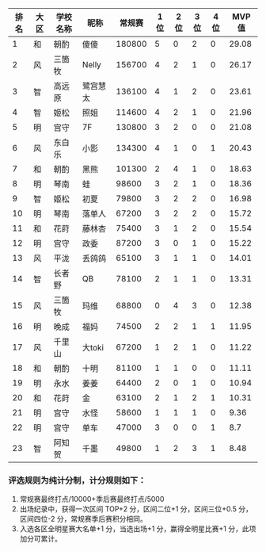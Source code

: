 | 排名 | 大区 | 学校名称 | 昵称     | 常规赛 | 1位 | 2位 | 3位 | 4位 | MVP值 |
| ---- | ---- | -------- | -------- | ------ | --- | --- | --- | --- | ----- |
| 1    | 和   | 朝酌     | 傻傻     | 180800 | 5   | 0   | 2   | 0   | 29.08 |
| 2    | 风   | 三箇牧   | Nelly    | 156700 | 4   | 2   | 1   | 0   | 26.17 |
| 3    | 智   | 高远原   | 鹭宫慧太 | 136100 | 4   | 1   | 2   | 0   | 23.61 |
| 4    | 智   | 姬松     | 照姐     | 114600 | 4   | 2   | 1   | 0   | 21.96 |
| 5    | 明   | 宫守     | 7F       | 130800 | 3   | 2   | 0   | 0   | 21.08 |
| 6    | 风   | 东白乐   | 小影     | 134300 | 4   | 1   | 0   | 1   | 20.43 |
| 7    | 和   | 朝酌     | 黑熊     | 101300 | 2   | 4   | 1   | 0   | 18.63 |
| 8    | 明   | 琴南     | 蛙       | 98600  | 3   | 2   | 1   | 0   | 18.36 |
| 9    | 智   | 姬松     | 初夏     | 79800  | 3   | 2   | 2   | 0   | 16.98 |
| 10   | 明   | 琴南     | 落单人   | 67200  | 3   | 2   | 2   | 0   | 15.72 |
| 11   | 和   | 花莳     | 藤林杏   | 75400  | 3   | 1   | 2   | 0   | 15.54 |
| 12   | 明   | 宫守     | 政委     | 87200  | 3   | 0   | 1   | 0   | 15.22 |
| 13   | 风   | 平泷     | 丢鸽鸽   | 65100  | 3   | 1   | 1   | 0   | 14.01 |
| 14   | 智   | 长者野   | QB       | 78100  | 2   | 1   | 1   | 0   | 13.31 |
| 15   | 风   | 三箇牧   | 玛维     | 68800  | 0   | 4   | 3   | 0   | 12.38 |
| 16   | 明   | 晚成     | 福妈     | 74500  | 2   | 2   | 1   | 1   | 11.95 |
| 17   | 风   | 千里山   | 大toki   | 67200  | 1   | 2   | 1   | 0   | 11.22 |
| 18   | 和   | 朝酌     | 十明     | 81100  | 1   | 1   | 0   | 0   | 11.11 |
| 19   | 明   | 永水     | 姜姜     | 64400  | 2   | 0   | 1   | 0   | 10.94 |
| 20   | 和   | 花莳     | 金       | 63100  | 2   | 1   | 2   | 1   | 10.31 |
| 21   | 明   | 宫守     | 水怪     | 58600  | 1   | 1   | 1   | 0   | 9.36  |
| 22   | 明   | 宫守     | 单车     | 47000  | 3   | 0   | 0   | 1   | 8.7   |
| 23   | 智   | 阿知贺   | 千墨     | 49800  | 1   | 2   | 3   | 1   | 8.48  |

### 评选规则为纯计分制，计分规则如下：
1. 常规赛最终打点/10000+季后赛最终打点/5000
2. 出场纪录中，获得一次区间 TOP+2 分，区间二位+1 分，区间三位+0.5 分，区间四位-2 分，常规赛季后赛积分相同。
3. 入选各区全明星赛大名单+1 分，当选出场+1 分，赢得全明星比赛+1 分，此项加分可累计。
